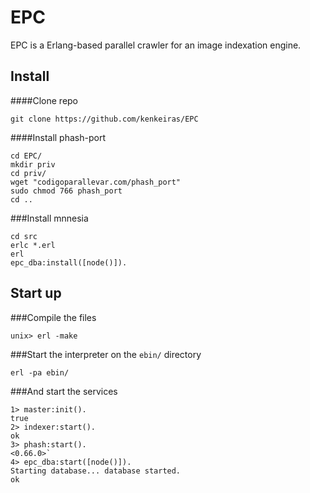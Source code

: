 EPC
===

EPC is a Erlang-based parallel crawler for an image indexation engine.


Install
-------

####Clone repo

    git clone https://github.com/kenkeiras/EPC
     
####Install phash-port

    cd EPC/
    mkdir priv
    cd priv/
    wget "codigoparallevar.com/phash_port"
    sudo chmod 766 phash_port
    cd ..

###Install mnnesia

    cd src
    erlc *.erl
    erl
    epc_dba:install([node()]).
    

Start up
--------

###Compile the files

    unix> erl -make

###Start the interpreter on the `ebin/` directory

    erl -pa ebin/ 

###And start the services

    1> master:init().
    true
    2> indexer:start().
    ok
    3> phash:start().
    <0.66.0>`
    4> epc_dba:start([node()]).
    Starting database... database started.
    ok
